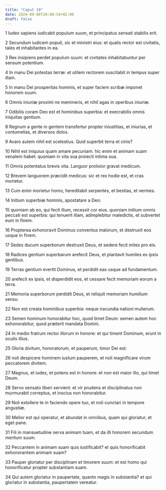 ```yaml
---
title: "Caput 10"
date: 2024-09-06T20:00:54+02:00
draft: false
---
```



1 Iudex sapiens iudicabit populum suum, et principatus sensati stabilis erit.

2 Secundum iudicem populi, sic et ministri eius: et qualis rector est civitatis, tales et inhabitantes in ea.

3 Rex insipiens perdet populum suum: et civitates inhabitabuntur per sensum potentium.

4 In manu Dei potestas terræ: et utilem rectorem suscitabit in tempus super illam.

5 In manu Dei prosperitas hominis, et super faciem scribæ imponet honorem suum.

6 Omnis iniuriæ proximi ne memineris, et nihil agas in operibus iniuriæ.

7 Odibilis coram Deo est et hominibus superbia: et execrabilis omnis iniquitas gentium.

8 Regnum a gente in gentem transfertur propter iniustitias, et iniurias, et contumelias, et diversos dolos.

9 Avaro autem nihil est scelestius. Quid superbit terra et cinis?

10 Nihil est iniquius quam amare pecuniam. hic enim et animam suam venalem habet: quoniam in vita sua proiecit intima sua.

11 Omnis potentatus brevis vita. Languor prolixior gravat medicum.

12 Brevem languorem præcidit medicus: sic et rex hodie est, et cras morietur.

13 Cum enim morietur homo, hereditabit serpentes, et bestias, et vermes.

14 Initium superbiæ hominis, apostatare a Deo:

15 quoniam ab eo, qui fecit illum, recessit cor eius. quoniam initium omnis peccati est superbia: qui tenuerit illam, adimplebitur maledictis, et subvertet eum in finem.

16 Propterea exhonoravit Dominus conventus malorum, et destruxit eos usque in finem.

17 Sedes ducum superborum destruxit Deus, et sedere fecit mites pro eis.

18 Radices gentium superbarum arefecit Deus, et plantavit humiles ex ipsis gentibus.

19 Terras gentium evertit Dominus, et perdidit eas usque ad fundamentum.

20 arefecit ex ipsis, et disperdidit eos, et cessare fecit memoriam eorum a terra.

21 Memoria superborum perdidit Deus, et reliquit memoriam humilium sensu.

22 Non est creata hominibus superbia: neque iracundia nationi mulierum.

23 Semen hominum honorabitur hoc, quod timet Deum: semen autem hoc exhonorabitur, quod præterit mandata Domini.

24 In medio fratrum rector illorum in honore: et qui timent Dominum, erunt in oculis illius.

25 Gloria divitum, honoratorum, et pauperum, timor Dei est:

26 noli despicere hominem iustum pauperem, et noli magnificare virum peccatorem divitem.

27 Magnus, et iudex, et potens est in honore: et non est maior illo, qui timet Deum.

28 Servo sensato liberi servient: et vir prudens et disciplinatus non murmurabit correptus, et inscius non honorabitur.

29 Noli extollere te in faciendo opere tuo, et noli cunctari in tempore angustiæ.

30 Melior est qui operatur, et abundat in omnibus, quam qui gloriatur, et eget pane.

31 Fili in mansuetudine serva animam tuam, et da illi honorem secundum meritum suum.

32 Peccantem in animam suam quis iustificabit? et quis honorificabit exhonorantem animam suam?

33 Pauper gloriatur per disciplinam et timorem suum: et est homo qui honorificatur propter substantiam suam.

34 Qui autem gloriatur in paupertate, quanto magis in substantia? et qui gloriatur in substantia, paupertatem vereatur.


